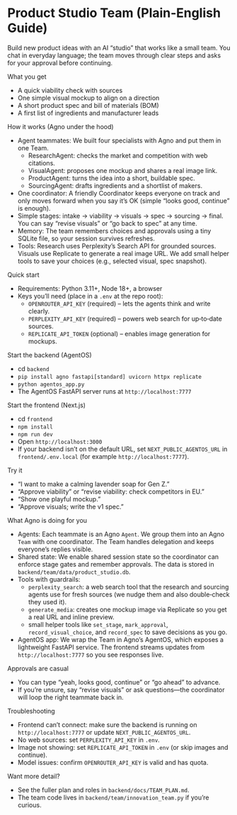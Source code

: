 # Product Studio Team (Plain‑English Guide)

Build new product ideas with an AI “studio” that works like a small team. You chat in everyday language; the team moves through clear steps and asks for your approval before continuing.

What you get
- A quick viability check with sources
- One simple visual mockup to align on a direction
- A short product spec and bill of materials (BOM)
- A first list of ingredients and manufacturer leads

How it works (Agno under the hood)
- Agent teammates: We built four specialists with Agno and put them in one Team.
  - ResearchAgent: checks the market and competition with web citations.
  - VisualAgent: proposes one mockup and shares a real image link.
  - ProductAgent: turns the idea into a short, buildable spec.
  - SourcingAgent: drafts ingredients and a shortlist of makers.
- One coordinator: A friendly Coordinator keeps everyone on track and only moves forward when you say it’s OK (simple “looks good, continue” is enough).
- Simple stages: intake → viability → visuals → spec → sourcing → final. You can say “revise visuals” or “go back to spec” at any time.
- Memory: The team remembers choices and approvals using a tiny SQLite file, so your session survives refreshes.
- Tools: Research uses Perplexity’s Search API for grounded sources. Visuals use Replicate to generate a real image URL. We add small helper tools to save your choices (e.g., selected visual, spec snapshot).

Quick start
- Requirements: Python 3.11+, Node 18+, a browser
- Keys you’ll need (place in a `.env` at the repo root):
  - `OPENROUTER_API_KEY` (required) – lets the agents think and write clearly.
  - `PERPLEXITY_API_KEY` (required) – powers web search for up‑to‑date sources.
  - `REPLICATE_API_TOKEN` (optional) – enables image generation for mockups.

Start the backend (AgentOS)
- cd `backend`
- `pip install agno fastapi[standard] uvicorn httpx replicate`
- `python agentos_app.py`
- The AgentOS FastAPI server runs at `http://localhost:7777`

Start the frontend (Next.js)
- cd `frontend`
- `npm install`
- `npm run dev`
- Open `http://localhost:3000`
- If your backend isn’t on the default URL, set `NEXT_PUBLIC_AGENTOS_URL` in `frontend/.env.local` (for example `http://localhost:7777`).

Try it
- “I want to make a calming lavender soap for Gen Z.”
- “Approve viability” or “revise viability: check competitors in EU.”
- “Show one playful mockup.”
- “Approve visuals; write the v1 spec.”

What Agno is doing for you
- Agents: Each teammate is an Agno `Agent`. We group them into an Agno `Team` with one coordinator. The Team handles delegation and keeps everyone’s replies visible.
- Shared state: We enable shared session state so the coordinator can enforce stage gates and remember approvals. The data is stored in `backend/team/data/product_studio.db`.
- Tools with guardrails:
  - `perplexity_search`: a web search tool that the research and sourcing agents use for fresh sources (we nudge them and also double‑check they used it).
  - `generate_media`: creates one mockup image via Replicate so you get a real URL and inline preview.
  - small helper tools like `set_stage`, `mark_approval`, `record_visual_choice`, and `record_spec` to save decisions as you go.
- AgentOS app: We wrap the Team in Agno’s AgentOS, which exposes a lightweight FastAPI service. The frontend streams updates from `http://localhost:7777` so you see responses live.

Approvals are casual
- You can type “yeah, looks good, continue” or “go ahead” to advance.
- If you’re unsure, say “revise visuals” or ask questions—the coordinator will loop the right teammate back in.

Troubleshooting
- Frontend can’t connect: make sure the backend is running on `http://localhost:7777` or update `NEXT_PUBLIC_AGENTOS_URL`.
- No web sources: set `PERPLEXITY_API_KEY` in `.env`.
- Image not showing: set `REPLICATE_API_TOKEN` in `.env` (or skip images and continue).
- Model issues: confirm `OPENROUTER_API_KEY` is valid and has quota.

Want more detail?
- See the fuller plan and roles in `backend/docs/TEAM_PLAN.md`.
- The team code lives in `backend/team/innovation_team.py` if you’re curious.
